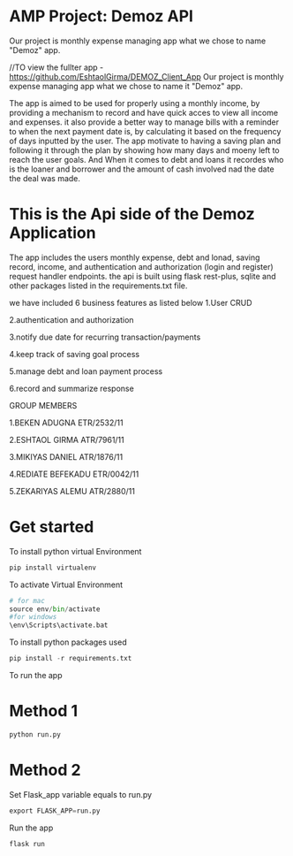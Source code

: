 # AMP Project: Demoz API
Our project is monthly expense managing app what we chose to name "Demoz" app.

//TO view the fullter app - https://github.com/EshtaolGirma/DEMOZ_Client_App
Our project is monthly expense managing app what we chose to name it "Demoz" app.

The app is aimed to be used for properly using a monthly income, by providing a mechanism to record and have quick acces to view all income and expenses. it also provide a better way to manage bills with a reminder to when the next payment date is, by calculating it based on the frequency of days inputted by the user. The app motivate to having a saving plan and following it through the plan by showing how many days and moeny left to reach the user goals. And When it comes to debt and loans it recordes who is the loaner and borrower and the amount of cash involved nad the date the deal was made.

# This is the Api side of the Demoz Application
The app includes the users monthly expense,  debt and lonad, saving record, income, and authentication and authorization (login and register) request handler endpoints. the api is built using flask rest-plus, sqlite and other packages listed in the requirements.txt file.


we have included 6 business features as listed below
1.User CRUD

2.authentication and authorization

3.notify due date for recurring transaction/payments

4.keep track of saving goal process

5.manage debt and loan payment process

6.record and summarize response

GROUP MEMBERS

1.BEKEN ADUGNA ETR/2532/11

2.ESHTAOL GIRMA ATR/7961/11

3.MIKIYAS DANIEL ATR/1876/11

4.REDIATE BEFEKADU ETR/0042/11

5.ZEKARIYAS ALEMU ATR/2880/11

# Get started

To install python virtual Environment

```python
pip install virtualenv
```

To activate Virtual Environment

```python
# for mac
source env/bin/activate
#for windows
\env\Scripts\activate.bat
```

To install python packages used

```python
pip install -r requirements.txt
```

To run the app

# Method 1

```python
python run.py
```

# Method 2

Set Flask_app variable equals to run.py

```python
export FLASK_APP=run.py
```

Run the app

```python
flask run
```
